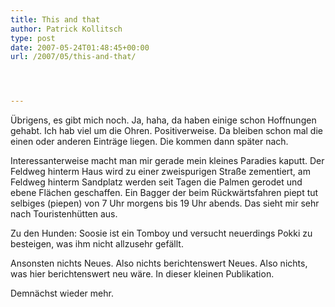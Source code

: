 ```yaml
---
title: This and that
author: Patrick Kollitsch
type: post
date: 2007-05-24T01:48:45+00:00
url: /2007/05/this-and-that/




---
```

Übrigens, es gibt mich noch. Ja, haha, da haben einige schon Hoffnungen gehabt. Ich hab viel um die Ohren. Positiverweise. Da bleiben schon mal die einen oder anderen Einträge liegen. Die kommen dann später nach.

Interessanterweise macht man mir gerade mein kleines Paradies kaputt. Der Feldweg hinterm Haus wird zu einer zweispurigen Straße zementiert, am Feldweg hinterm Sandplatz werden seit Tagen die Palmen gerodet und ebene Flächen geschaffen. Ein Bagger der beim Rückwärtsfahren piept tut selbiges (piepen) von 7 Uhr morgens bis 19 Uhr abends. Das sieht mir sehr nach Touristenhütten aus.

Zu den Hunden: Soosie ist ein Tomboy und versucht neuerdings Pokki zu besteigen, was ihm nicht allzusehr gefällt. 

Ansonsten nichts Neues. Also nichts berichtenswert Neues. Also nichts, was hier berichtenswert neu wäre. In dieser kleinen Publikation. 

Demnächst wieder mehr.
